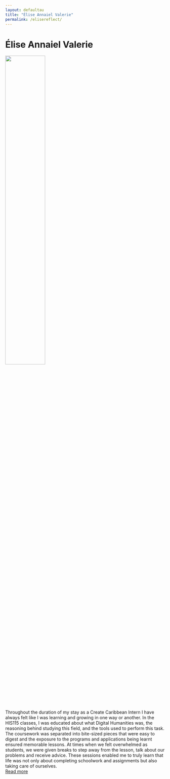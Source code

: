 ```yaml
---
layout: defaultau
title: "Élise Annaiel Valerie"
permalink: /elisereflect/
---
```

<!-- partial:index.partial.html -->
<div class="content">
     <h1>Élise Annaiel Valerie</h1>
    <div class="quote">
        <div><img src="https://i0.wp.com/createcaribbean.org/create/wp-content/uploads/2022/04/IMG_6010-scaled.jpg?resize=1153%2C1536&ssl=1" height="50%" width = "50%" class="logo"></div>
    </div>
    <div class="timeline">
        <div style="padding-bottom:100px;"></div>
        <div class="block">
             <div class="date right"><p class="right">  </p></div>
            <div class="dot"></div>
            <div class="left first">
            Throughout the duration of my stay as a Create Caribbean Intern I have always felt like I was learning and growing in one way or another. In the HIS115 classes, I was educated about what Digital Humanities was, the reasoning behind studying this field, and the tools used to perform this task. The coursework was separated into bite-sized pieces that were easy to digest and the exposure to the programs and applications being learnt ensured memorable lessons. At times when we felt overwhelmed as students, we were given breaks to step away from the lesson, talk about our problems and receive advice. These sessions enabled me to truly learn that life was not only about completing schoolwork and assignments but also taking care of ourselves. <div class="acreadmore">  <a href="#" target="_blank">Read more</a></div>
            </div>